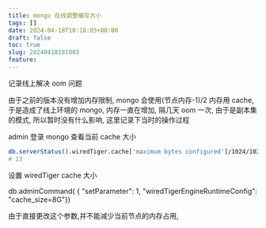 ```yaml
---
title: mongo 在线调整缓存大小
tags: []
date: 2024-04-18T18:18:03+08:00
draft: false
toc: true
slug: 20240418181803
feature: 
---
```

记录线上解决 oom 问题
<!--more-->

由于之前的版本没有增加内存限制, mongo 会使用(节点内存-1)/2 内存用 cache, 于是造成了线上环境的 mongo, 内存一直在增加, 隔几天 oom 一次, 由于是副本集的模式, 所以暂时没有什么影响, 这里记录下当时的操作过程

admin 登录 mongo 查看当前 cache 大小
```bash
db.serverStatus().wiredTiger.cache['maximum bytes configured']/1024/1024/1024
# 13
```

设置 wiredTiger cache 大小

db.adminCommand( { "setParameter": 1, "wiredTigerEngineRuntimeConfig": "cache_size=8G"})


由于直接更改这个参数,并不能减少当前节点的内存占用, 